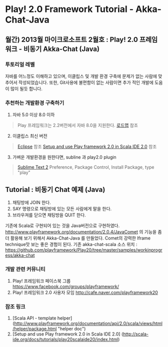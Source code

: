 Play! 2.0 Framework Tutorial - Akka-Chat-Java
==================================

월간) 2013월 마이크로소프트 2월호 : Play! 2.0 프레임워크 - 비동기 Akka-Chat (Java)
---------------------------

### 투토리얼 레벨
자바를 어느정도 이해하고 있으며, 이클립스 및 개발 환경 구축에 문제가 없는 사람에 맞추어서 작성되었습니다.
또한, Git사용에 불편함이 없는 사람이면 추가 적인 개발에 도움이 많이 될듯 합니다.

### 추천하는 개발환경 구축하기
1. 자바 5.0 이상 8.0 이하 
> Play 프레임워크는 2.2버전에서 자바 8.0을 지원한다.
> [로드맵](https://docs.google.com/document/d/1OEt6gZ3a-daSkNXqXGAM4jBs5LtuDkLZIzsWN9aeM1g/preview?sle=true "roadmap") 참조 
2. 이클립스 최신 버전
> [Eclipse](http://www.eclipse.org/downloads/ ) 참조 
> [Setup and use Play framework 2.0 in Scala IDE 2.0](http://scala-ide.org/docs/tutorials/play20scalaide20/index.html "Setup and use Play framework 2.0 in Scala IDE 2.0") 참조 
3. 가벼운 개발환경을 원한다면, subline 과 play2.0 plugin
> [Sublime Text 2](http://www.sublimetext.com/2 "Sublime Text 2")
> Preference, Package Control, Install Package, type "play" 


  
Tutorial : 비동기 Chat 예제 (Java)
---------------------------
1. 채팅방에 JOIN 한다. 
2. SAY 명령으로 채팅방에 있는 모든 사람에게 말을 한다. 
3. 브라우져를 닫으면 채팅방을 QUIT 한다. 

기존에 Scala로 구현되어 있는 것을 Java버전으로 구현하였다.
http://www.playframework.org/documentation/2.0.4/JavaComet 의 기능을 좀더 활용해 보기 위해서 
Akka-Chat-Java 를 만들었다.
Comet의 강력한 Iframe technique맛 보는 좋은 경험이 된다. 
기존 akka-chat-scala 소스 위치 : https://github.com/playframework/Play20/tree/master/samples/workinprogress/akka-chat 


### 개발 관련 커뮤니티
1. Play! 프레임워크 페이스북 그룹 https://www.facebook.com/groups/playframework/
2. Play! 프레임워크 2.0 사용자 모임 http://cafe.naver.com/playframework20

### 참조 링크
1. [Scala API - template helper] (http://www.playframework.org/documentation/api/2.0/scala/views/html/helper/package.html "helper doc")
1. [Setup and use Play framework 2.0 in Scala IDE 2.0] (http://scala-ide.org/docs/tutorials/play20scalaide20/index.html)
